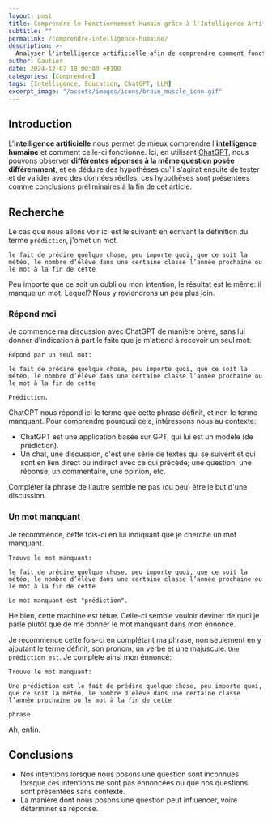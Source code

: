 ```yaml
---
layout: post
title: Comprendre le Fonctionnement Humain grâce à l'Intelligence Artificielle
subtitle: ""
permalink: /comprendre-intelligence-humaine/
description: >-
  Analyser l'intelligence artificielle afin de comprendre comment fonctionne l'intelligence humaine.
author: Gautier
date: 2024-12-07 18:00:00 +0100
categories: [Comprendre]
tags: [Intelligence, Education, ChatGPT, LLM]
excerpt_image: "/assets/images/icons/brain_muscle_icon.gif"
---
```


## Introduction

L'**intelligence artificielle** nous permet de mieux comprendre l'**intelligence humaine** et comment celle-ci fonctionne. Ici, en utilisant [ChatGPT](/chatgpt/), nous pouvons observer **différentes réponses à la même question posée différemment**, et en déduire des hypothèses qu'il s'agirat ensuite de tester et de valider avec des données réelles, ces hypothèses sont présentées comme conclusions préliminaires à la fin de cet article.

## Recherche

Le cas que nous allons voir ici est le suivant: en écrivant la définition du terme `prédiction`, j'omet un mot. 

```text
le fait de prédire quelque chose, peu importe quoi, que ce soit la météo, le nombre d’élève dans une certaine classe l’année prochaine ou le mot à la fin de cette
```

Peu importe que ce soit un oubli ou mon intention, le résultat est le même: il manque un mot. Lequel? Nous y reviendrons un peu plus loin.

### Répond moi

Je commence ma discussion avec ChatGPT de manière brève, sans lui donner d'indication à part le faite que je m'attend à recevoir un seul mot:

```Humain
Répond par un seul mot:

le fait de prédire quelque chose, peu importe quoi, que ce soit la météo, le nombre d’élève dans une certaine classe l’année prochaine ou le mot à la fin de cette
```
```ChatGPT
Prédiction.
```

ChatGPT nous répond ici le terme que cette phrase définit, et non le terme manquant. Pour comprendre pourquoi cela, intéressons nous au contexte:

- ChatGPT est une application basée sur GPT, qui lui est un modèle (de prédiction).
- Un chat, une discussion, c'est une série de textes qui se suivent et qui sont en lien direct ou indirect avec ce qui précède; une question, une réponse, un commentaire, une opinion, etc.

Compléter la phrase de l'autre semble ne pas (ou peu) être le but d'une discussion.

### Un mot manquant

Je recommence, cette fois-ci en lui indiquant que je cherche un mot manquant.

```Humain
Trouve le mot manquant:

le fait de prédire quelque chose, peu importe quoi, que ce soit la météo, le nombre d’élève dans une certaine classe l’année prochaine ou le mot à la fin de cette
```
```ChatGPT
Le mot manquant est "prédiction".
```

He bien, cette machine est tétue. Celle-ci semble vouloir deviner de quoi je parle plutôt que de me donner le mot manquant dans mon énnoncé.

Je recommence cette fois-ci en complétant ma phrase, non seulement en y ajoutant le terme définit, son pronom, un verbe et une majuscule: `Une prédiction est`. Je complète ainsi mon énnoncé:

```Humain
Trouve le mot manquant:

Une prédiction est le fait de prédire quelque chose, peu importe quoi, que ce soit la météo, le nombre d’élève dans une certaine classe l’année prochaine ou le mot à la fin de cette
```
```ChatGPT
phrase.
````

Ah, enfin.


## Conclusions

- Nos intentions lorsque nous posons une question sont inconnues lorsque ces intentions ne sont pas énnoncées ou que nos questions sont présentées sans contexte.
- La manière dont nous posons une question peut influencer, voire déterminer sa réponse.
